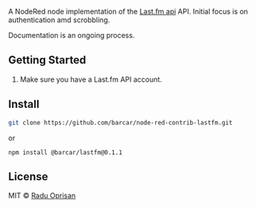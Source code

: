 A NodeRed node implementation of the [Last.fm api](https://www.last.fm/api) API. Initial focus is on authentication amd scrobbling.

Documentation is an ongoing process.

## Getting Started

1. Make sure you have a Last.fm API account.

## Install

```sh
git clone https://github.com/barcar/node-red-contrib-lastfm.git
```

or

```
npm install @barcar/lastfm@0.1.1
```

## License

MIT © [Radu Oprisan](https://oprisan.info)
